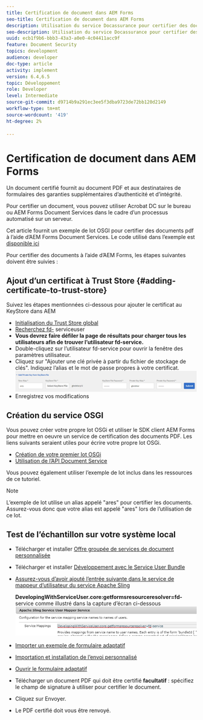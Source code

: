```yaml
---
title: Certification de document dans AEM Forms
seo-title: Certification de document dans AEM Forms
description: Utilisation du service Docassurance pour certifier des documents PDF dans AEM Forms
seo-description: Utilisation du service Docassurance pour certifier des documents PDF dans AEM Forms
uuid: ecb1f9b6-bbb3-43a3-a0e0-4c04411acc9f
feature: Document Security
topics: development
audience: developer
doc-type: article
activity: implement
version: 6.4,6.5
topic: Développement
role: Developer
level: Intermediate
source-git-commit: d9714b9a291ec3ee5f3dba9723de72bb120d2149
workflow-type: tm+mt
source-wordcount: '419'
ht-degree: 2%

---
```



# Certification de document dans AEM Forms

Un document certifié fournit au document PDF et aux destinataires de formulaires des garanties supplémentaires d’authenticité et d’intégrité.

Pour certifier un document, vous pouvez utiliser Acrobat DC sur le bureau ou AEM Forms Document Services dans le cadre d’un processus automatisé sur un serveur.

Cet article fournit un exemple de lot OSGI pour certifier des documents pdf à l’aide d’AEM Forms Document Services. Le code utilisé dans l’exemple est [disponible ici](https://helpx.adobe.com/experience-manager/6-4/forms/using/aem-document-services-programmatically.html)

Pour certifier des documents à l’aide d’AEM Forms, les étapes suivantes doivent être suivies :

## Ajout d’un certificat à Trust Store {#adding-certificate-to-trust-store}

Suivez les étapes mentionnées ci-dessous pour ajouter le certificat au KeyStore dans AEM

* [Initialisation du Trust Store global](http://localhost:4502/libs/granite/security/content/truststore.html)
* [Recherchez fd-](http://localhost:4502/security/users.html) serviceuser
* **Vous devrez faire défiler la page de résultats pour charger tous les utilisateurs afin de trouver l’utilisateur fd-service.**
* Double-cliquez sur l’utilisateur fd-service pour ouvrir la fenêtre des paramètres utilisateur.
* Cliquez sur &quot;Ajouter une clé privée à partir du fichier de stockage de clés&quot;. Indiquez l’alias et le mot de passe propres à votre certificat.
   ![add-certificate](assets/adding-certificate-keystore.PNG)
* Enregistrez vos modifications

## Création du service OSGI

Vous pouvez créer votre propre lot OSGi et utiliser le SDK client AEM Forms pour mettre en oeuvre un service de certification des documents PDF. Les liens suivants seraient utiles pour écrire votre propre lot OSGi.

* [Création de votre premier lot OSGi](https://helpx.adobe.com/experience-manager/using/maven_arch13.html)
* [Utilisation de l’API Document Service](https://helpx.adobe.com/experience-manager/6-4/forms/using/aem-document-services-programmatically.html)

Vous pouvez également utiliser l’exemple de lot inclus dans les ressources de ce tutoriel.

>[!NOTE]
>
>L’exemple de lot utilise un alias appelé &quot;ares&quot; pour certifier les documents. Assurez-vous donc que votre alias est appelé &quot;ares&quot; lors de l’utilisation de ce lot.

## Test de l’échantillon sur votre système local

* Télécharger et installer [Offre groupée de services de document personnalisée](/help/forms/assets/common-osgi-bundles/AEMFormsDocumentServices.core-1.0-SNAPSHOT.jar)
* Télécharger et installer [Développement avec le Service User Bundle](/help/forms/assets/common-osgi-bundles/DevelopingWithServiceUser.jar)
* [Assurez-vous d’avoir ajouté l’entrée suivante dans le service de mappeur d’utilisateur du service Apache Sling](http://localhost:4502/system/console/configMgr)

   **DevelopingWithServiceUser.core:getformsresourceresolver=fd-** service comme illustré dans la capture d’écran ci-dessous
   ![User-Mapper](assets/user-mapper-service.PNG)
* [Importer un exemple de formulaire adaptatif](assets/certify-pdf-af.zip)
* [Importation et installation de l’envoi personnalisé](assets/custom-submit-certify.zip)
* [Ouvrir le formulaire adaptatif](http://localhost:4502/content/dam/formsanddocuments/certifypdf/jcr:content?wcmmode=disabled)
* Télécharger un document PDF qui doit être certifié
   **facultatif**  : spécifiez le champ de signature à utiliser pour certifier le document.
* Cliquez sur Envoyer.
* Le PDF certifié doit vous être renvoyé.


